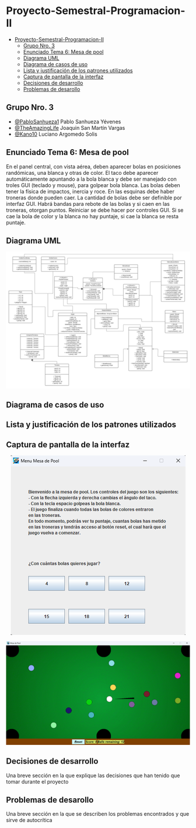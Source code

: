 # Proyecto-Semestral-Programacion-II

- [Proyecto-Semestral-Programacion-II](#proyecto-semestral-programacion-ii)
  - [Grupo Nro. 3](#grupo-nro-3)
  - [Enunciado Tema 6: Mesa de pool](#enunciado-tema-6-mesa-de-pool)
  - [Diagrama UML](#diagrama-uml)
  - [Diagrama de casos de uso](#diagrama-de-casos-de-uso)
  - [Lista y justificación de los patrones utilizados](#lista-y-justificación-de-los-patrones-utilizados)
  - [Captura de pantalla de la interfaz](#captura-de-pantalla-de-la-interfaz)
  - [Decisiones de desarrollo](#decisiones-de-desarrollo)
  - [Problemas de desarollo](#problemas-de-desarollo)


## Grupo Nro. 3

- [@PabloSanhueza1](https://github.com/PabloSanhueza1) Pablo Sanhueza Yévenes
- [@TheAmazingLife](https://github.com/TheAmazingLife) Joaquin San Martín Vargas
- [@Kano10](https://github.com/Kano10) Luciano Argomedo Solis

## Enunciado Tema 6: Mesa de pool

  En el panel central, con vista aérea, deben aparecer bolas en posiciones randómicas, una blanca y otras de color. El taco debe aparecer automáticamente apuntando a la bola blanca y debe ser manejado con troles GUI (teclado y mouse), para golpear bola blanca. Las bolas deben tener la física de impactos, inercia y roce.  En las esquinas debe haber troneras donde pueden caer. La cantidad de bolas debe ser definible por interfaz GUI. Habrá bandas para rebote de las bolas y si caen en las troneras, otorgan puntos.  Reiniciar se debe hacer por controles GUI. Si se cae la bola de color y la blanca no hay puntaje, si cae la blanca se resta puntaje.

## Diagrama UML

<p align = "center">
  <img src = "https://github.com/TheAmazingLife/Proyecto-Semestral-Programacion-II/blob/main/assets/UML.jpeg" />
</p>

## Diagrama de casos de uso

## Lista y justificación de los patrones utilizados

## Captura de pantalla de la interfaz

<p align = "center">
  <img src = "https://github.com/TheAmazingLife/Proyecto-Semestral-Programacion-II/blob/main/assets/menuImagen.png" />
</p>

<p align = "center">
  <img src = "https://github.com/TheAmazingLife/Proyecto-Semestral-Programacion-II/blob/main/assets/juegoImagen.png" />
</p>

## Decisiones de desarrollo

Una breve sección en la que explique las decisiones que han tenido que tomar durante el proyecto

## Problemas de desarollo

Una breve sección en la que se describen los problemas encontrados y que sirve de autocrítica
